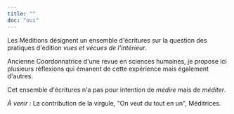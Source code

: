 ```yaml
--- 
title: ""
doc: "oui"
---
```


Les Méditions désignent un ensemble d'écritures sur la question des pratiques d'édition *vues et vécues de l'intérieur*. 

Ancienne Coordonnatrice d'une revue en sciences humaines, je propose ici plusieurs réflexions qui émanent de cette expérience mais également d'autres. 

Cet ensemble d'écritures n'a pas pour intention de *médire* mais de *méditer*. 


*À venir :* La contribution de la virgule, "On veut du tout en un", Méditrices.